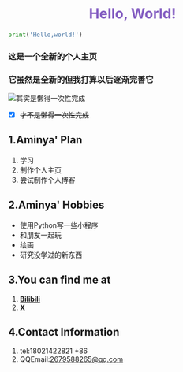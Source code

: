 <h1 align="center" class="info" style="color:#845EC2">Hello, World!</h1>

```python
print('Hello,world!')
```
<h3>这是一个全新的个人主页</h3>
<h3>它虽然是全新的但我打算以后逐渐完善它</h3>

![其实是懒得一次性完成](https://i2.hdslb.com/bfs/face/e0edeabd3db870247f770caa3d3301ef6ac8dbe7.jpg@150w_150h.jpg)
- [x] ~~才不是懒得一次性完成~~
<h2>1.Aminya' Plan</h2>

1. 学习
2. 制作个人主页
3. 尝试制作个人博客
<h2>2.Aminya' Hobbies</h2>
    
- 使用Python写一些小程序
- 和朋友一起玩
- 绘画
- 研究没学过的新东西
## **3.You can find me at**
1. **[Bilibili](https://space.bilibili.com/1331353550)**
2. **[X](https://x.com/___Aminya___)**
## **4.Contact Information**
1. tel:18021422821 +86
2. QQEmail:2679588265@qq.com
